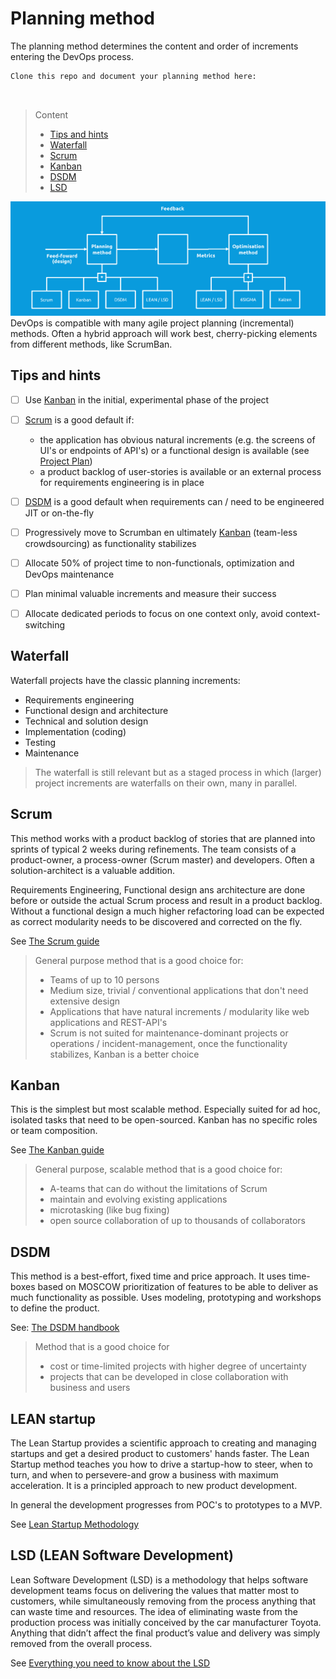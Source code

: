 # Planning method

The planning method determines the content and order of increments entering the DevOps process.

```
Clone this repo and document your planning method here:



```
> Content
> - [Tips and hints](#tips-and-hints)
> - [Waterfall](#waterfall)
> - [Scrum](#scrum)
> - [Kanban](#kanban)
> - [DSDM](#dsdm)
> - [LSD](#lsd-lean-software-development)

![optimisation](devops-planning-optimisation.png)
DevOps is compatible with many agile project planning (incremental) methods. Often a hybrid approach will work best,
cherry-picking elements from different methods, like ScrumBan. 

## Tips and hints

- [ ] Use [Kanban](#kanban) in the initial, experimental phase of the project


- [ ] [Scrum](#scrum) is a good default if:
  - the application has obvious natural increments (e.g. the screens of UI's or endpoints of API's) or a functional design is available (see [Project Plan](project-plan.md)) 
  - a product backlog of user-stories is available or an external process for requirements engineering is in place


- [ ] [DSDM](#dsdm) is a good default when requirements can / need to be engineered JIT or on-the-fly


- [ ] Progressively move to Scrumban en ultimately [Kanban](#kanban) (team-less crowdsourcing) as functionality stabilizes


- [ ] Allocate 50% of project time to non-functionals, optimization and DevOps maintenance


- [ ] Plan minimal valuable increments and measure their success


- [ ] Allocate dedicated periods to focus on one context only, avoid context-switching



## Waterfall

Waterfall projects have the classic planning increments:
- Requirements engineering
- Functional design and architecture
- Technical and solution design
- Implementation (coding)
- Testing
- Maintenance

> The waterfall is still relevant but as a staged process in which (larger) project increments are waterfalls on their own, many in parallel.

## Scrum

This method works with a product backlog of stories that are planned into sprints of typical 2 weeks during refinements.
The team consists of a product-owner, a process-owner (Scrum master) and developers. Often a solution-architect is a
valuable addition.

Requirements Engineering, Functional design ans architecture are done before or outside the actual Scrum process and result in a product backlog.
Without a functional design a much higher refactoring load can be expected as correct modularity needs to be discovered and corrected on the fly.

See [The Scrum guide](https://scrumguides.org/index.html)

> General purpose method that is a good choice for:
> - Teams of up to 10 persons
> - Medium size, trivial / conventional applications that don't need extensive design
> - Applications that have natural increments / modularity like web applications and REST-API's
> - Scrum is not suited for maintenance-dominant projects or operations / incident-management, 
once the functionality stabilizes, Kanban is a better choice

## Kanban

This is the simplest but most scalable method. Especially suited for ad hoc, isolated tasks that need
to be open-sourced. Kanban has no specific roles or team composition.

See [The Kanban guide](https://kanbanguides.org/english/)

> General purpose, scalable method that is a good choice for:
> - A-teams that can do without the limitations of Scrum
> - maintain and evolving existing applications
> - microtasking (like bug fixing)
> - open source collaboration of up to thousands of collaborators

## DSDM

This method is a best-effort, fixed time and price approach. It uses time-boxes based on MOSCOW prioritization of
features to be able to deliver as much functionality as possible.
Uses modeling, prototyping and workshops to define the product.

See: [The DSDM handbook](https://www.agilebusiness.org/page/TheDSDMAgileProjectFramework)

> Method that is a good choice for
>  - cost or time-limited projects with higher degree of uncertainty
>  - projects that can be developed in close collaboration with business and users

## LEAN startup

The Lean Startup provides a scientific approach to creating and managing startups and get a desired product to customers' hands faster. 
The Lean Startup method teaches you how to drive a startup-how to steer, when to turn, and when to persevere-and grow a business with maximum acceleration. 
It is a principled approach to new product development.

In general the development progresses from POC's to prototypes to a MVP.

See [Lean Startup Methodology](http://theleanstartup.com/principles)


## LSD (LEAN Software Development)

Lean Software Development (LSD) is a methodology that helps software development teams focus on delivering the values that matter most to customers, while simultaneously removing from the process anything that can waste time and resources.
The idea of eliminating waste from the production process was initially conceived by the car manufacturer Toyota. Anything that didn’t affect the final product’s value and delivery was simply removed from the overall process.

See [Everything you need to know about the LSD](https://railsware.com/blog/lean-software-development-guide/)


